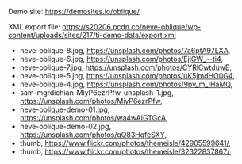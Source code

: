 Demo site: https://demosites.io/oblique/

XML export file: https://s20206.pcdn.co/neve-oblique/wp-content/uploads/sites/217/ti-demo-data/export.xml

- neve-oblique-8.jpg, https://unsplash.com/photos/7a6ptA97LXA,
- neve-oblique-6.jpg, https://unsplash.com/photos/EjjGW_--ti4,
- neve-oblique-7.jpg, https://unsplash.com/photos/CYRlCwtduwE,
- neve-oblique-5.jpg, https://unsplash.com/photos/uK5jmdHO0G4,
- neve-oblique-4.jpg, https://unsplash.com/photos/9pv_m_IHaMQ,
- sam-mgrdichian-MiyP6ezrPfw-unsplash-1.jpg, https://unsplash.com/photos/MiyP6ezrPfw,
- neve-oblique-demo-01.jpg, https://unsplash.com/photos/wa4wAIGTGcA,
- neve-oblique-demo-02.jpg, https://unsplash.com/photos/gQ83HgfeSXY,
- thumb, https://www.flickr.com/photos/themeisle/42905599641/,
- thumb, https://www.flickr.com/photos/themeisle/32322837867/,